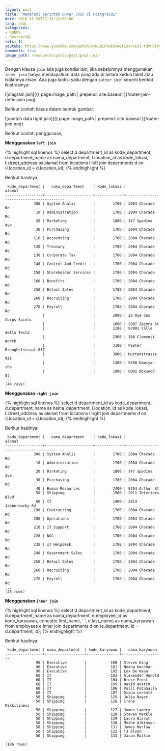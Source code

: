 ```yaml
---
layout: post
title: "Memahami perintah Outer Join di PostgreSQL"
date: 2018-11-20T12:15:12+07:00
lang: psql
categories:
- RDBMS
- PostgreSQL
refs: []
youtube: https://www.youtube.com/watch?v=NC8InrBko54&list=PLV1-tdmPblvypZXSk2GC932nludT345xk&index=18
comments: true
image_path: /resources/posts/psql/psql-join
---
```


Dengan klausa `join` ada juga kondisi lain, jika sebelumnya menggunakan `inner join` hanya mendapatkan data yang ada di antara kedua tabel atau istilahnya irisan. Ada juga kodisi yaitu dengan `outter join` seperti berikut ilustrasinya:

![diagram join]({{ page.image_path | prepend: site.baseurl }}/outer-join-definision.png)

Berikut contoh kasus dalam bentuk gambar:

![contoh data right join]({{ page.image_path | prepend: site.baseurl }}/outer-join.png)

Berikut contoh penggunaan, 

**Menggunakan `left join`**

{% highlight sql linenos %}
select
    d.department_id as kode_department,
    d.department_name as nama_department,
    l.location_id as kode_lokasi,
    l.street_address as alamat
from 
    locations l left join departments d on (l.location_id = d.location_id);
{% endhighlight %}

Berikut hasilnya:

```postgresql-console
 kode_department |   nama_department    | kode_lokasi |                  alamat                  
-----------------+----------------------+-------------+------------------------------------------
             300 | System Analis        |        1700 | 2004 Charade Rd
              10 | Administration       |        1700 | 2004 Charade Rd
              20 | Marketing            |        1800 | 147 Spadina Ave
              30 | Purchasing           |        1700 | 2004 Charade Rd
             110 | Accounting           |        1700 | 2004 Charade Rd
             120 | Treasury             |        1700 | 2004 Charade Rd
             130 | Corporate Tax        |        1700 | 2004 Charade Rd
             140 | Control And Credit   |        1700 | 2004 Charade Rd
             150 | Shareholder Services |        1700 | 2004 Charade Rd
             160 | Benefits             |        1700 | 2004 Charade Rd
             250 | Retail Sales         |        1700 | 2004 Charade Rd
             260 | Recruiting           |        1700 | 2004 Charade Rd
             270 | Payroll              |        1700 | 2004 Charade Rd
                 |                      |        2900 | 20 Rue des Corps-Saints
                 |                      |        1600 | 2007 Zagora St
                 |                      |        1100 | 93091 Calle della Testa
                 |                      |        2300 | 198 Clementi North
                 |                      |        3100 | Pieter Breughelstraat 837
                 |                      |        3000 | Murtenstrasse 921
                 |                      |        1300 | 9450 Kamiya-cho
                 |                      |        1900 | 6092 Boxwood St
...
(44 rows)
```

**Menggunakan `right join`**

{% highlight sql linenos %}
select
    d.department_id as kode_department,
    d.department_name as nama_department,
    l.location_id as kode_lokasi,
    l.street_address as alamat
from 
    locations l right join departments d on (l.location_id = d.location_id);
{% endhighlight %}

Berikut hasilnya:

```postgresql-console
 kode_department |   nama_department    | kode_lokasi |                  alamat                  
-----------------+----------------------+-------------+------------------------------------------
             300 | System Analis        |        1700 | 2004 Charade Rd
              10 | Administration       |        1700 | 2004 Charade Rd
              20 | Marketing            |        1800 | 147 Spadina Ave
              30 | Purchasing           |        1700 | 2004 Charade Rd
              40 | Human Resources      |        2400 | 8204 Arthur St
              50 | Shipping             |        1500 | 2011 Interiors Blvd
              60 | IT                   |        1400 | 2014 Jabberwocky Rd
             190 | Contracting          |        1700 | 2004 Charade Rd
             200 | Operations           |        1700 | 2004 Charade Rd
             210 | IT Support           |        1700 | 2004 Charade Rd
             220 | NOC                  |        1700 | 2004 Charade Rd
             230 | IT Helpdesk          |        1700 | 2004 Charade Rd
             240 | Government Sales     |        1700 | 2004 Charade Rd
             250 | Retail Sales         |        1700 | 2004 Charade Rd
             260 | Recruiting           |        1700 | 2004 Charade Rd
             270 | Payroll              |        1700 | 2004 Charade Rd
...
(28 rows)
```

**Menggunakan `inner join`**

{% highlight sql linenos %}
select
    d.department_id as kode_department,
    d.department_name as nama_department,
    e.employee_id as kode_karyawan,
    concat(e.first_name, ' ', e.last_name) as nama_karyawan
from 
    employees e inner join departments d on (e.department_id = d.department_id);
{% endhighlight %}


Berikut hasilnya:

```postgresql-console
 kode_department | nama_department  | kode_karyawan |   nama_karyawan   
-----------------+------------------+---------------+-------------------
              90 | Executive        |           100 | Steven King
              90 | Executive        |           101 | Neena Kochhar
              90 | Executive        |           102 | Lex De Haan
              60 | IT               |           103 | Alexander Hunold
              60 | IT               |           104 | Bruce Ernst
              60 | IT               |           105 | David Austin
              60 | IT               |           106 | Valli Pataballa
              60 | IT               |           107 | Diana Lorentz
              50 | Shipping         |           125 | Julia Nayer
              50 | Shipping         |           126 | Irene Mikkilineni
              50 | Shipping         |           127 | James Landry
              50 | Shipping         |           128 | Steven Markle
              50 | Shipping         |           129 | Laura Bissot
              50 | Shipping         |           130 | Mozhe Atkinson
              50 | Shipping         |           131 | James Marlow
              50 | Shipping         |           132 | TJ Olson
              50 | Shipping         |           133 | Jason Mallin
...
(106 rows)
```